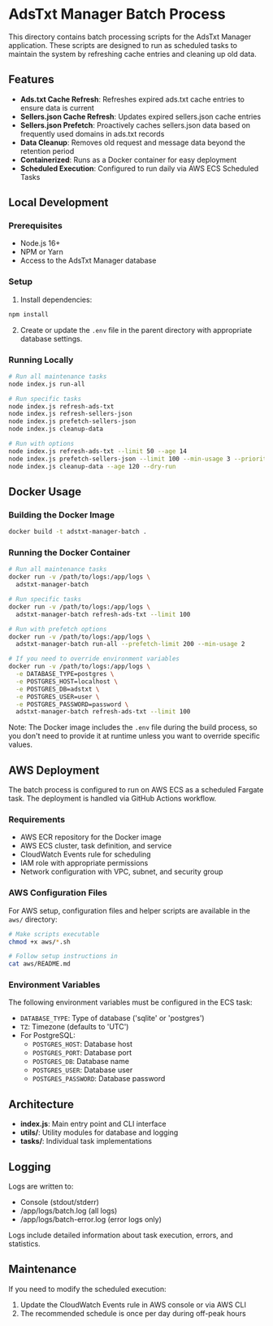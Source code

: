 # AdsTxt Manager Batch Process

This directory contains batch processing scripts for the AdsTxt Manager application. These scripts are designed to run as scheduled tasks to maintain the system by refreshing cache entries and cleaning up old data.

## Features

- **Ads.txt Cache Refresh**: Refreshes expired ads.txt cache entries to ensure data is current
- **Sellers.json Cache Refresh**: Updates expired sellers.json cache entries
- **Sellers.json Prefetch**: Proactively caches sellers.json data based on frequently used domains in ads.txt records
- **Data Cleanup**: Removes old request and message data beyond the retention period
- **Containerized**: Runs as a Docker container for easy deployment
- **Scheduled Execution**: Configured to run daily via AWS ECS Scheduled Tasks

## Local Development

### Prerequisites

- Node.js 16+
- NPM or Yarn
- Access to the AdsTxt Manager database

### Setup

1. Install dependencies:

```bash
npm install
```

2. Create or update the `.env` file in the parent directory with appropriate database settings.

### Running Locally

```bash
# Run all maintenance tasks
node index.js run-all

# Run specific tasks
node index.js refresh-ads-txt
node index.js refresh-sellers-json
node index.js prefetch-sellers-json
node index.js cleanup-data

# Run with options
node index.js refresh-ads-txt --limit 50 --age 14
node index.js prefetch-sellers-json --limit 100 --min-usage 3 --priority-age 5
node index.js cleanup-data --age 120 --dry-run
```

## Docker Usage

### Building the Docker Image

```bash
docker build -t adstxt-manager-batch .
```

### Running the Docker Container

```bash
# Run all maintenance tasks
docker run -v /path/to/logs:/app/logs \
  adstxt-manager-batch

# Run specific tasks
docker run -v /path/to/logs:/app/logs \
  adstxt-manager-batch refresh-ads-txt --limit 100

# Run with prefetch options
docker run -v /path/to/logs:/app/logs \
  adstxt-manager-batch run-all --prefetch-limit 200 --min-usage 2

# If you need to override environment variables
docker run -v /path/to/logs:/app/logs \
  -e DATABASE_TYPE=postgres \
  -e POSTGRES_HOST=localhost \
  -e POSTGRES_DB=adstxt \
  -e POSTGRES_USER=user \
  -e POSTGRES_PASSWORD=password \
  adstxt-manager-batch refresh-ads-txt --limit 100
```

Note: The Docker image includes the `.env` file during the build process, so you don't need to provide it at runtime unless you want to override specific values.

## AWS Deployment

The batch process is configured to run on AWS ECS as a scheduled Fargate task. The deployment is handled via GitHub Actions workflow.

### Requirements

- AWS ECR repository for the Docker image
- AWS ECS cluster, task definition, and service
- CloudWatch Events rule for scheduling
- IAM role with appropriate permissions
- Network configuration with VPC, subnet, and security group

### AWS Configuration Files

For AWS setup, configuration files and helper scripts are available in the `aws/` directory:

```bash
# Make scripts executable
chmod +x aws/*.sh

# Follow setup instructions in
cat aws/README.md
```

### Environment Variables

The following environment variables must be configured in the ECS task:

- `DATABASE_TYPE`: Type of database ('sqlite' or 'postgres')
- `TZ`: Timezone (defaults to 'UTC')
- For PostgreSQL:
  - `POSTGRES_HOST`: Database host
  - `POSTGRES_PORT`: Database port
  - `POSTGRES_DB`: Database name
  - `POSTGRES_USER`: Database user
  - `POSTGRES_PASSWORD`: Database password

## Architecture

- **index.js**: Main entry point and CLI interface
- **utils/**: Utility modules for database and logging
- **tasks/**: Individual task implementations

## Logging

Logs are written to:

- Console (stdout/stderr)
- /app/logs/batch.log (all logs)
- /app/logs/batch-error.log (error logs only)

Logs include detailed information about task execution, errors, and statistics.

## Maintenance

If you need to modify the scheduled execution:

1. Update the CloudWatch Events rule in AWS console or via AWS CLI
2. The recommended schedule is once per day during off-peak hours
